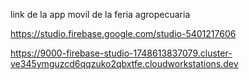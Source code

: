 link de la app movil de la feria agropecuaria 

https://studio.firebase.google.com/studio-5401217606

https://9000-firebase-studio-1748613837079.cluster-ve345ymguzcd6qqzuko2qbxtfe.cloudworkstations.dev